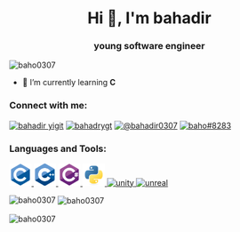 <h1 align="center">Hi 👋, I'm bahadir</h1>
<h3 align="center">young software engineer</h3>

<p align="left"> <img src="https://komarev.com/ghpvc/?username=baho0307&label=Profile%20views&color=0e75b6&style=flat" alt="baho0307" /> </p>

- 🌱 I’m currently learning **C**

<h3 align="left">Connect with me:</h3>
<p align="left">
<a href="https://linkedin.com/in/bahadir-yigit" target="blank"><img align="center" src="https://raw.githubusercontent.com/rahuldkjain/github-profile-readme-generator/master/src/images/icons/Social/linked-in-alt.svg" alt="bahadir yigit" height="30" width="40" /></a>
<a href="https://instagram.com/bahadrygt" target="blank"><img align="center" src="https://raw.githubusercontent.com/rahuldkjain/github-profile-readme-generator/master/src/images/icons/Social/instagram.svg" alt="bahadrygt" height="30" width="40" /></a>
<a href="https://www.hackerrank.com/@bahadir0307" target="blank"><img align="center" src="https://raw.githubusercontent.com/rahuldkjain/github-profile-readme-generator/master/src/images/icons/Social/hackerrank.svg" alt="@bahadir0307" height="30" width="40" /></a>
<a href="https://discord.gg/baho#8283" target="blank"><img align="center" src="https://raw.githubusercontent.com/rahuldkjain/github-profile-readme-generator/master/src/images/icons/Social/discord.svg" alt="baho#8283" height="30" width="40" /></a>
</p>

<h3 align="left">Languages and Tools:</h3>
<p align="left"> <a href="https://www.cprogramming.com/" target="_blank" rel="noreferrer"> <img src="https://raw.githubusercontent.com/devicons/devicon/master/icons/c/c-original.svg" alt="c" width="40" height="40"/> </a> <a href="https://www.w3schools.com/cpp/" target="_blank" rel="noreferrer"> <img src="https://raw.githubusercontent.com/devicons/devicon/master/icons/cplusplus/cplusplus-original.svg" alt="cplusplus" width="40" height="40"/> </a> <a href="https://www.w3schools.com/cs/" target="_blank" rel="noreferrer"> <img src="https://raw.githubusercontent.com/devicons/devicon/master/icons/csharp/csharp-original.svg" alt="csharp" width="40" height="40"/> </a> <a href="https://www.python.org" target="_blank" rel="noreferrer"> <img src="https://raw.githubusercontent.com/devicons/devicon/master/icons/python/python-original.svg" alt="python" width="40" height="40"/> </a> <a href="https://unity.com/" target="_blank" rel="noreferrer"> <img src="https://www.vectorlogo.zone/logos/unity3d/unity3d-icon.svg" alt="unity" width="40" height="40"/> </a> <a href="https://unrealengine.com/" target="_blank" rel="noreferrer"> <img src="https://raw.githubusercontent.com/kenangundogan/fontisto/036b7eca71aab1bef8e6a0518f7329f13ed62f6b/icons/svg/brand/unreal-engine.svg" alt="unreal" width="40" height="40"/> </a> </p>

<p><img align="left" src="https://github-readme-stats.vercel.app/api/top-langs?username=baho0307&show_icons=true&locale=en&layout=compact" alt="baho0307" /></p>

<p>&nbsp;<img align="center" src="https://github-readme-stats.vercel.app/api?username=baho0307&show_icons=true&locale=en" alt="baho0307" /></p>

<p><img align="center" src="https://github-readme-streak-stats.herokuapp.com/?user=baho0307&" alt="baho0307" /></p>
